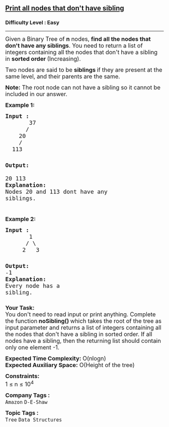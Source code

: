 <h2><a href="https://www.geeksforgeeks.org/problems/print-all-nodes-that-dont-have-sibling/1?page=1&category=Tree,Binary%20Search%20Tree&sortBy=submissions">Print all nodes that don't have sibling</a></h2><h3>Difficulty Level : Easy</h3><hr><div class="problems_problem_content__Xm_eO"><p><span style="font-size: 18px;">Given a Binary Tree of <strong>n</strong> nodes, <strong>find all the nodes that don't have any siblings</strong>. You need to return a list of integers containing all the nodes that don't have a sibling in <strong>sorted order </strong>(Increasing).</span></p>
<p><span style="font-size: 18px;">Two nodes are said to be <strong>siblings </strong>if they are present at the same level, and their parents are the same.</span></p>
<p><span style="font-size: 18px;"><strong>Note:</strong> The root node can not have a sibling so it cannot be included in our answer.</span></p>
<p><span style="font-size: 18px;"><strong>Example 1:</strong></span></p>
<pre><span style="font-size: 18px;"><strong>Input :</strong>
       37
      /   
    20
    /     
  113 </span>

<span style="font-size: 18px;"><strong>Output: <br></strong></span><span style="font-size: 18px;">20 113
<strong>Explanation: <br></strong>Nodes 20 and 113 dont have any siblings.</span></pre>
<p><br><span style="font-size: 18px;"><strong>Example 2:</strong></span></p>
<pre><span style="font-size: 18px;"><strong>Input :</strong>
       1
      / \
     2   3 </span>

<span style="font-size: 18px;"><strong>Output:</strong> <br>-1
<strong>Explanation: <br></strong>Every node has a sibling.</span></pre>
<p><span style="font-size: 18px;"><strong>Your Task: &nbsp;</strong><br>You don't need to read input or print anything. Complete the function<strong> noSibling() </strong>which takes the root of the tree as input parameter and returns a list of integers containing all the nodes that don't have a sibling in sorted order. If all nodes have a sibling, then the returning list should contain only one element -1.</span></p>
<p><span style="font-size: 18px;"><strong>Expected Time Complexity: </strong>O(nlogn)<br><strong>Expected Auxiliary Space:</strong> O(Height of the tree)</span></p>
<p><span style="font-size: 18px;"><strong>Constraints:</strong><br>1 ≤ n ≤ 10<sup>4<br></sup></span></p></div><p><span style=font-size:18px><strong>Company Tags : </strong><br><code>Amazon</code>&nbsp;<code>D-E-Shaw</code>&nbsp;<br><p><span style=font-size:18px><strong>Topic Tags : </strong><br><code>Tree</code>&nbsp;<code>Data Structures</code>&nbsp;